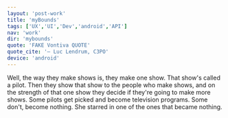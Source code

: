 ```yaml
---
layout: 'post-work'
title: 'myBounds'
tags: ['UX','UI','Dev','android','API']
nav: 'work'
dir: 'mybounds'
quote: 'FAKE Vontiva QUOTE'
quote_cite: '— Luc Lendrum, C3PO'
device: 'android'
---
```

Well, the way they make shows is, they make one show. That show's called a pilot. Then they show that show to the people who make shows, and on the strength of that one show they decide if they're going to make more shows. Some pilots get picked and become television programs. Some don't, become nothing. She starred in one of the ones that became nothing.